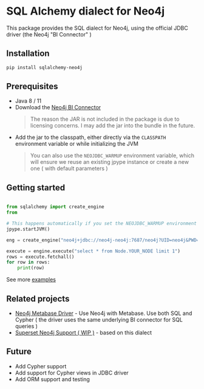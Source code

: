 # SQL Alchemy dialect for Neo4j

This package provides the SQL dialect for Neo4j, using the official JDBC driver (the Neo4j "BI Connector" )

## Installation
```bash
pip install sqlalchemy-neo4j
```

## Prerequisites
- Java 8 / 11
- Download the [Neo4j BI Connector](https://neo4j.com/bi-connector/)
  > The reason the JAR is not included in the package is due to licensing concerns. I may add the jar into the bundle in the future.
- Add the jar to the classpath, either directly via the ``CLASSPATH`` environment variable or while initializing the JVM
  > You can also use the ``NEOJDBC_WARMUP`` environment variable, which will ensure we reuse an existing jpype instance or create a new one ( with default parameters )


## Getting started 
```python

from sqlalchemy import create_engine
from 

# This happens automatically if you set the NEOJDBC_WARMUP environment variable
jpype.startJVM()

eng = create_engine("neo4j+jdbc://neo4j-neo4j:7687/neo4j?UID=neo4j&PWD=QUOTED_PASSWORD&LogLevel=6&StrictlyUseBoltScheme=false")

execute = engine.execute("select * from Node.YOUR_NODE limit 1")
rows = execute.fetchall()
for row in rows:
    print(row)
```

See more [examples](./examples/)


## Related projects
* [Neo4j Metabase Driver](https://github.com/bbenzikry/metabase-neo4j-driver) - Use Neo4j with Metabase. Use both SQL and Cypher ( the driver uses the same underlying BI connector for SQL queries )
* [Superset Neo4j Support ( WIP )]() - based on this dialect

## Future
- Add Cypher support
- Add support for Cypher views in JDBC driver
- Add ORM support and testing